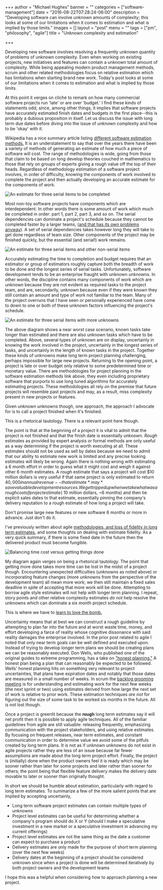 +++
author = "Michael Hughes"
banner = ""
categories = ["software-management"]
date = "2016-08-22T07:28:24-06:00"
description = "Developing software can involve unknown amounts of complexity; this looks at some of our limitations when it comes to estimation and what is implied by those limits."
images = []
layout = "post"
menu = ""
tags = ["pm", "philosophy", "agile"]
title = "Unknown complexity and estimation"

+++

Developing new software involves resolving a frequently unknown quantity of problems of unknown complexity. Even when working on existing projects, new initiatives and features
can contain a unknown total amount of complexity. While being appealing modern product management methods, scrum and other related methodologies focus on relative estimation which has limitations when starting brand new work. 
Today's post looks at some of our limitations when it comes to estimation and what is implied by those limits.

<!--more-->

At this point it verges on cliché to remark on how many commercial software projects run 'late' or are over 'budget.' I find these kinds of statements odd, since, among other things, it implies that software
projects have accurately estimated finish dates and budgets in the first place--this is probably a dubious proposition in itself. Let us discuss the issue with long term due dates
before diving into the issue of unknown complexity and how to be 'okay' with it. 

Wikipedia has a nice summary article listing [different software estimation methods.][1] It is an understatement to say that over the years there have been a variety of methods of generating
an estimate of how much a piece of software will cost. The range of methodologies is wide, going from those that claim to be based on long develop theories couched in mathematics to those
that rely on groups of experts giving a rough value off the top of their heads. Regardless of methodology estimation of a software project involves, in order of difficulty, knowing the components
of work involved to complete the project and then actually developing an accurate estimate for the components of work.

![An estimate for three serial items to be completed](/images/2016-08-22-unknown-complexity/estimate-1.svg "Time Estimate")

Most non-toy software projects have components which are interdependent. In other words there is some amount of work which much be completed in order: part 1, part 2, part 3, and so on. The serial dependencies
can dominate a project's schedule because they cannot be completed faster by a larger teams, ([and that has its own problems anyway][2]). A set of serial dependencies takes however long they will
take to get done regardless of team size. Other components of the project may be finished quickly, but the essential (and serial!) work remains.

![An estimate for three serial items and other non-serial items](/images/2016-08-22-unknown-complexity/more-estimates.svg "Time estimates with other tasks")

Accurately estimating the time to completion and budget requires that an estimator or group of estimators roughly capture both the breadth of work to be done and the longest series of serial tasks. Unfortunately, 
software development tends to be an enterprise fraught with unknown unknowns. In other words, the discipline contains many components of work which are unknown because they are not evident as required tasks to the project
team, and are, secondarily, unknown because even if they were known they still contain an amount and type of work not familiar to the team. Many of the project overruns that I have seen or personally experienced have 
come to down to one or both of these unknown factors influencing the project's schedule.

![An estimate for three serial items with more unknowns](/images/2016-08-22-unknown-complexity/unknown-unknown.svg "Time estimates with unknowns")

The above diagram shows a near worst case scenario, known tasks take longer than estimated and there are also unknown tasks which have to be completed. Above, several types of
unknown are on display, uncertainly in knowing the work involved in the project, uncertainly in the longest series of tasks, and uncertainly in the length of known tasks in the project. Together these kinds of 
unknowns make long term project planning challenging, perhaps impossible for large new projects. Returning to the opening point, a project is late or over budget only relative to some predetermined time or monetary value.
There are methodologies for project planning in the software estimation methods link above, they even including proprietary software that purports to use long tuned algorithms for accurately estimating projects. These 
methodologies all rely on the premise that future projects will resemble past projects and may, as a result, miss complexity present in new projects or features. 

Given unknown unknowns though, one approach, the approach I advocate for is to call a project finished when it's finished.

This is a rhetorical tautology. There is a relevant point here though.

The point is that at the beginning of a project it is vital to admit that the project is not finished and that the finish date is essentially unknown. *Rough* estimates as provided by expert analysis or formal
methods are only useful as a way determining if the project is worth executing at all. These estimates should not be used as sell by dates because we need to admit that our
ability to estimate new work is limited and any precise looking estimates will likely be wrong. Again there is nothing wrong with estimating a 6 month effort in order to guess what it might cost and weigh it against
other 6 month estimates. A *rough* estimate that says a project will cost $10 million dollars is very useful if that same project is only estimated to return $40,000 in annual revenue--that estimate *may* save valuable
development resources. We get tripped up when we take what was a rough cost of project estimate (~$10 million dollars, ~6 months) and then tie explicit sales dates to that estimate, essentially
pinning the company's delivery reputation to a rough estimate of how long a project will take.

Don't promise large new features or new software 6 months or more in advance. Just don't do it.

I've previously written about agile [methodologies, and loss of fidelity in long term estimates][3], and some thoughts on dealing with estimate fidelity. As a very quick summary, if there is some
fixed date in the future then the delivered product must become fungible. 

![Balancing time cost versus getting things done](/images/2016-08-22-unknown-complexity/time-versus-components.svg "Time versus Getting Things Done")

My diagram again verges on being a rhetorical tautology. The point that getting more done takes more time can be lost in the midst of a project though. Encountering unexpected difficulties (unknowns as noted above)
or incorporating feature changes (more unknowns from the perspective of the development team) all mean more work; we then still maintain a fixed sales deadline in spite of accepting that more work will be done. Attempting
to borrow agile style estimates will not help with longer term planning. I repeat, story points and other relative complexity estimates *do not* help resolve the unknowns which can dominate a six month project schedule. 

This is where we have to [learn to love the bomb.][4]

Uncertainty means that at best we can construct a rough guideline by attempting to plan far into the future and at worst waste time, money, and effort developing a farce of reality whose cognitive dissonance with said reality damages
the enterprise involved. In the prior post related to agile I noted that only near term goals can be well defined and executed upon. Instead of trying to develop longer term plans we should be creating plans we can be
reasonably executed. Don Wells, who published one of the original guides to extreme programming, has a take on 
["honest planning."][5] A honest plan being a plan that can reasonably be expected to be followed. Wells' honest planning hits on something very relevant to project uncertainties, that plans have expiration dates and notably
that those dates are measured in a small number of weeks. In scrum the [backlog grooming meeting][6] is for understanding and estimating work for the next few weeks (the next sprint or two) using estimates derived from how large the next set of work is relative to prior work. 
These estimation techniques *are not* for figuring out the size of some task to be worked six months in the future. All is not lost though.

Once a project is greenlit because the **rough** long term estimates say it will net profit then it is possible to apply agile techniques. All of the familiar guidelines from agile are still valuable: releasing frequently, 
emphasizing communication with the project stakeholders, and using relative estimates. By focusing on frequent releases, near term estimates, and constant communication in order to determine value we avoid some of the pitfuls
created by long term plans. It is not as if unknown unknowns do not exist in agile projects rather they are less of an issue because far fewer assumptions are made about the long term project effort. Finally, the project is 
(initially) done when the product owners feel it is ready which may be sooner rather than later for some projects and later rather than sooner for others; the point being that flexible feature delivery makes the delivery
date movable to later or sooner than originally thought.

In short we should be humble about estimation, particularly with regard to long term estimates. To summarize a few of the more salient points that are implied by accepting uncertainly,

- Long term software project estimates can contain multiple types of unknowns
- Project level estimates can be useful for determining whether a company's program should do X or Y (should I make a speculative investment in a new market or a speculative investment in advancing my current offerings)
- Project level estimates are not the same thing as the date a customer can expect to purchase a product
- Delivery estimates are only made for the purpose of short term planning (over the next few weeks)
- Delivery dates at the beginning of a project should be considered unknown since when a project is done will be determined iteratively by both project owners and the development teams

I hope this was a helpful when considering how to approach planning a new project.

[1]:https://en.wikipedia.org/wiki/Software_development_effort_estimation "Estimation Methods"
[2]:https://en.wikipedia.org/wiki/The_Mythical_Man-Month#The_mythical_man-month "Mythical Man-Month"
[3]:/2014/11/30/agilefall-gracefully-delivering-some-part-of-a-project-on-a-fixed-deadline/ "Agilefall"
[4]:https://en.wikipedia.org/wiki/Dr._Strangelove "Dr. Strangelove"
[5]:http://www.agile-process.org/honest.html "Honest plans"
[6]:https://www.scruminc.com/product-backlog-refinement/ "Backlog Grooming"